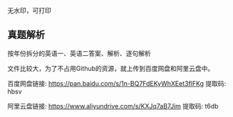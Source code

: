 无水印，可打印

## 真题解析
按年份拆分的英语一、英语二答案、解析、逐句解析

文件比较大，为了不占用Github的资源，就上传到百度网盘和阿里云盘中。

百度网盘链接: https://pan.baidu.com/s/1n-BQ7FdEKyWhXEet3flFKg 提取码: hbsv

阿里云盘链接: https://www.aliyundrive.com/s/KXJq7aB7Jim 提取码: t6db
